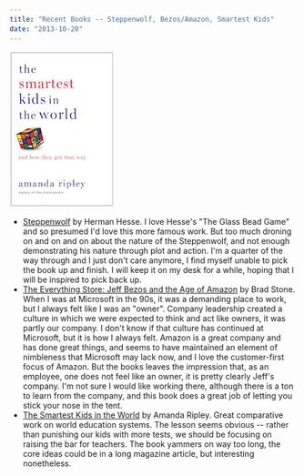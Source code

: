 ```yaml
---
title: "Recent Books -- Steppenwolf, Bezos/Amazon, Smartest Kids"
date: "2013-10-20"
---
```


[![smartest](images/smartest.jpg)](http://theludwigs.com/wp-content/uploads/2013/10/smartest.jpg)

- [Steppenwolf](http://www.amazon.com/Steppenwolf-A-Novel-ebook/dp/B00AQUTONI/) by Herman Hesse. I love Hesse's "The Glass Bead Game" and so presumed I'd love this more famous work. But too much droning on and on and on about the nature of the Steppenwolf, and not enough demonstrating his nature through plot and action. I'm a quarter of the way through and I just don't care anymore, I find myself unable to pick the book up and finish. I will keep it on my desk for a while, hoping that I will be inspired to pick back up.
- [The Everything Store: Jeff Bezos and the Age of Amazon](http://www.amazon.com/The-Everything-Store-Bezos-Amazon-ebook/dp/B00BWQW73E/) by Brad Stone. When I was at Microsoft in the 90s, it was a demanding place to work, but I always felt like I was an "owner". Company leadership created a culture in which we were expected to think and act like owners, it was partly our company. I don't know if that culture has continued at Microsoft, but it is how I always felt. Amazon is a great company and has done great things, and seems to have maintained an element of nimbleness that Microsoft may lack now, and I love the customer-first focus of Amazon. But the books leaves the impression that, as an employee, one does not feel like an owner, it is pretty clearly Jeff's company. I'm not sure I would like working there, although there is a ton to learn from the company, and this book does a great job of letting you stick your nose in the tent.
- [The Smartest Kids in the World](http://www.amazon.com/The-Smartest-Kids-World-They-ebook/dp/B0061NT61Y/) by Amanda Ripley. Great comparative work on world education systems. The lesson seems obvious -- rather than punishing our kids with more tests, we should be focusing on raising the bar for teachers. The book yammers on way too long, the core ideas could be in a long magazine article, but interesting nonetheless.
